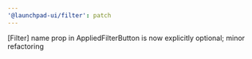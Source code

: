 ```yaml
---
'@launchpad-ui/filter': patch
---
```


[Filter] name prop in AppliedFilterButton is now explicitly optional; minor refactoring
